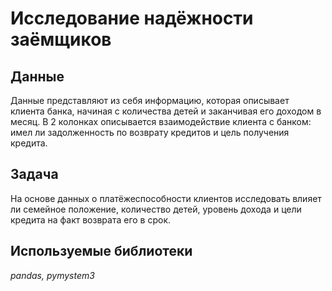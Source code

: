 # Исследование надёжности заёмщиков
## Данные
Данные представляют из себя информацию, которая описывает клиента банка, начиная с количества детей и заканчивая его доходом в месяц. В 2 колонках описывается взаимодействие клиента с банком: имел ли задолженность по возврату кредитов и цель получения кредита.

## Задача
На основе данных о платёжеспособности клиентов исследовать влияет ли семейное положение, количество детей, уровень дохода и цели кредита на факт возврата его в срок.

## Используемые библиотеки
*pandas, pymystem3*

